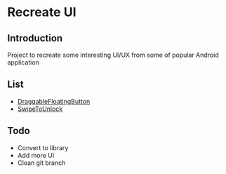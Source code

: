 # Recreate UI

## Introduction
Project to recreate some interesting UI/UX from some of popular Android application

## List
- [DraggableFloatingButton](https://github.com/fathurrohmane/Recreate-UI/tree/main/app/src/main/java/com/elkusnandi/recreateui/ui/components/draggablefloatingbutton)
- [SwipeToUnlock](https://github.com/fathurrohmane/Recreate-UI/tree/main/app/src/main/java/com/elkusnandi/recreateui/ui/components/swipetounlock)

## Todo
- Convert to library
- Add more UI
- Clean git branch
